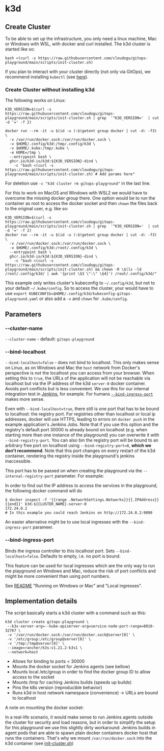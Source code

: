 # k3d

## Create Cluster

To be able to set up the infrastructure, you only need a linux machine, Mac or Windows with WSL, with docker and curl
installed.
The k3d cluster is started like so:

```shell
bash <(curl -s https://raw.githubusercontent.com/cloudogu/gitops-playground/main/scripts/init-cluster.sh)
```

If you plan to interact with your cluster directly (not only via GitOps), we recommend
installing `kubectl` (see [here](https://kubernetes.io/docs/tasks/tools/#kubectl)). 

### Create Cluster without installing k3d

The following works on Linux:

```shell
K3D_VERSION=$(curl -s https://raw.githubusercontent.com/cloudogu/gitops-playground/main/scripts/init-cluster.sh | grep  '^K3D_VERSION='  | cut -d '=' -f 2)

docker run --rm -it -u $(id -u ):$(getent group docker | cut -d: -f3)  \
  -v /var/run/docker.sock:/var/run/docker.sock \
  -v $HOME/.config/k3d:/tmp/.config/k3d \
  -v $HOME/.kube:/tmp/.kube \
  -e HOME=/tmp \
  --entrypoint bash \
  ghcr.io/k3d-io/k3d:${K3D_VERSION}-dind \
    -c "bash <(curl -s https://raw.githubusercontent.com/cloudogu/gitops-playground/main/scripts/init-cluster.sh) # Add params here"
```

For deletion use `-c "k3d cluster rm gitops-playground"` in the last line.

For this to work on MacOS and Windows with WSL2 we would have to overcome the missing docker group there.
One option would be to run the container as root to access the docker socket and then `chown` the files back to the original user, e.g. like so:

```shell
K3D_VERSION=$(curl -s https://raw.githubusercontent.com/cloudogu/gitops-playground/main/scripts/init-cluster.sh | grep  '^K3D_VERSION='  | cut -d '=' -f 2)
docker run --rm -it -u $(id -u ):$(getent group docker | cut -d: -f3)  \
  -v /var/run/docker.sock:/var/run/docker.sock \
  -v $HOME/.config/k3d:/root/.config/k3d \
  --entrypoint bash \
  ghcr.io/k3d-io/k3d:${K3D_VERSION}-dind \
    -c "bash <(curl -s https://raw.githubusercontent.com/cloudogu/gitops-playground/main/scripts/init-cluster.sh) && chown -R \$(ls -ld /root/.config/k3d/ | awk '{print \$3 \":\" \$4}') /root/.config/k3d/"
```
This example only writes cluster's kubeconfig to `~/.config/k3d`, but not to your default `~/.kube/config`.
So to access the cluster, your would have to use `export KUBECONFIG=$HOME/.config/k3d/kubeconfig-gitops-playground.yaml` 
or also add a `-v` and `chown` for `.kube/config`.

## Parameters

### --cluster-name
`--cluster-name` - default: `gitops-playground`

### --bind-localhost
`--bind-localhost=false` - does not bind to localhost. This only makes sense on Linux, as on Windows and Mac the  `host` network from Docker's perspective is not the localhost you can access from your browser. 
When setting this to `true`, the URLs of the application will not be reachable via localhost but via the IP address of the k3d `server-0`
docker container. Avoids port conflicts but is less convenient. We use this for our internal integration test in 
[Jenkins](../Jenkinsfile), for example.
For humans [`--bind-ingress-port`](#--bind-ingress-port) makes more sense.

Even with `--bind-localhost=true`, there still is one port that has to be bound to localhost: the registry port. 
For registries other than localhost or local ip addresses, docker will use HTTPS, leading to errors on `docker push` in the example application's Jenkins Jobs.
Note that if you use this option and the registry's default port 30000 is already bound on localhost 
(e.g. when starting more than one instance of the playground) you can overwrite it with `--bind-registry-port`.
You can also bin the registry port will be bound to an arbitrary free port on localhost using `--bind-registry-port=0`, **which we don't recommend**.
Note that this port changes on every restart of the k3d container, rendering the registry inside the playground's jenkins inaccessible. 

This port has to be passed on when creating the playground via the `--internal-registry-port` parameter. For example: 

In order to find out the IP address to access the services in the playground, the following docker command will do

```shell
$ docker inspect -f '{{range .NetworkSettings.Networks}}{{.IPAddress}}{{end}}' k3d-${CLUSTER_NAME}-server-0
172.24.0.2
# In this example you could reach Jenkins on http://172.24.0.2:9090
```

An easier alternative might be to use local ingresses with the `--bind-ingress-port` parameer.

### --bind-ingress-port

Binds the ingress controller to this localhost port.
Sets `--bind-localhost=false`.
Defaults to empty, i.e. no port is bound.

This feature can be used for local ingresses which are the only way to run the playground on Windows and Mac, 
reduce the risk of port conflicts and might be more convenient than using port numbers.

See [README](../README.md) "Running on Windows or Mac" and "Local ingresses". 

## Implementation details

The script basically starts a k3d cluster with a command such as this:

```shell
k3d cluster create gitops-playground \
 --k3s-server-arg=--kube-apiserver-arg=service-node-port-range=8010-32767 \
 -v '/var/run/docker.sock:/var/run/docker.sock@server[0]' \
 -v '/etc/group:/etc/group@server[0]' \
 -v '/tmp:/tmp@server[0]' \
 --image=rancher/k3s:v1.21.2-k3s1 \
 --network=host
```

* Allows for binding to ports < 30000
* Mounts the docker socket for Jenkins agents (see bellow)
* Mounts local /etc/group in order to find the docker group ID to allow access to the socket
* Mounts /tmp for caching Jenkins builds (speeds up builds)
* Pins the k8s version (reproducible behavior)
* Runs k3d in host network namespace (convenience) -> URLs are bound to localhost

A note on mounting the docker socket:

In a real-life scenario, it would make sense to run Jenkins agents outside the cluster for security and load reasons,
but in order to simplify the setup for this playground we use this slightly dirty workaround:
Jenkins builds in agent pods that are able to spawn plain docker containers docker host that runs the containers.
That's why we mount `/var/run/docker.sock` into the k3d container (see [init-cluster.sh](../scripts/init-cluster.sh))
